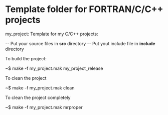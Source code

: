 # Template folder for FORTRAN/C/C++ projects

my_project: Template for my C/C++ projects:

-- Put your source files in **src** directory
-- Put yout include file in **include** directory

To build the project:

~$ make -f my_project.mak my_project_release

To clean the project

~$ make -f my_project.mak clean

To clean the project completely

~$ make -f my_project.mak mrproper
